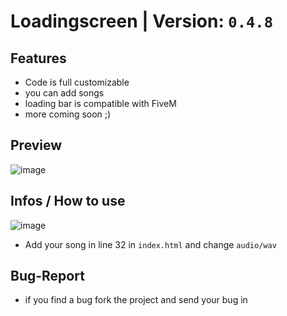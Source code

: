# Loadingscreen | Version: `0.4.8`

## Features
* Code is full customizable
* you can add songs
* loading bar is compatible with FiveM
* more coming soon ;)



## Preview
![image](https://user-images.githubusercontent.com/77354592/153775795-d808827c-eccb-4c44-9924-efc72f081abd.png)


## Infos / How to use
![image](https://user-images.githubusercontent.com/77354592/154705483-96d1e7b5-1d3c-431e-b01a-76bdb975fbaa.png)
* Add your song in line 32 in `index.html` and change `audio/wav`


## Bug-Report
* if you find a bug fork the project and send your bug in
